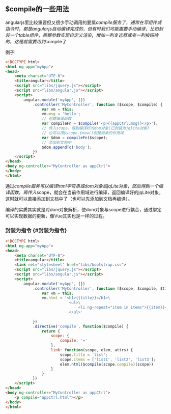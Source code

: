 ## $compile的一些用法

angularjs里比较重要但又很少手动调用的要属$compile服务了，通常在写组件或指令时，都是angularjs自动编译完成的，但有时我们可能需要手动编译，比如封装一个table组件，根据参数实现自定义渲染，增加一列复选框或者一列按钮啥的，这是就需要用到$compile了

例子:

```html
<!DOCTYPE html>
<html ng-app="myApp">
<head>
    <meta charset="UTF-8">
    <title>angular</title>
    <script src="libs/jquery.js"></script>
    <script src="libs/angular.js"></script>
    <script>
        angular.module('myApp', [])
            .controller('MyController', function ($scope, $compile) {
                var vm = this;
                vm.msg = 'hello';
                // 创建编译函数
                var compileFn = $compile('<p>{{appCtrl.msg}}</p>');
                // 传入scope，得到编译好的dom对象(已封装为jqlite对象)
                // 也可以用$scope.$new()创建继承的作用域
                var $dom = compileFn($scope); 
                // 添加到文档中
                $dom.appendTo('body');            
            })
    </script>
</head>
<body ng-controller="MyController as appCtrl">
</body>
</html>
```

通过$compile服务可以编译html字符串或dom对象或jqLite对象，然后得到一个编译函数，再传入$scope，就会在当前作用域进行编译，返回编译好的jqLite对象，这时就可以直接添加到文档中了（也可以先添加到文档再编译）。

  


编译的实质其实就是对dom对象解析，使dom对象与scope进行耦合，通过绑定可以实现数据的更新，像Vue其实也是一样的过程。

### 封装为指令 {#封装为指令}

```html
<!DOCTYPE html>
<html ng-app="myApp">
<head>
    <meta charset="UTF-8">
    <title>angular</title>
    <link rel="stylesheet" href="libs/bootstrap.css">
    <script src="libs/jquery.js"></script>
    <script src="libs/angular.js"></script>
    <script>
        angular.module('myApp', [])
            .controller('MyController', function ($scope, $compile, $timeout) {
                var vm = this;
                vm.html = '<h1>{{title}}</h1>\
                            <ul>\
                                <li ng-repeat="item in items">{{item}}</li>\
                            </ul>'
 
            })
            .directive('compile', function($compile) {
                return {
                    scope: {
                        compile: '='
                    },
                    link: function(scope, elem, attrs) {
                        scope.title = 'list';
                        scope.items = ['list1', 'list2', 'list3'];
                        elem.html($compile(scope.compile)(scope))
                    }
                }
            })
    </script>
</head>
<body ng-controller="MyController as appCtrl">
    <p compile="appCtrl.html"></p>
</body>
</html>
```




